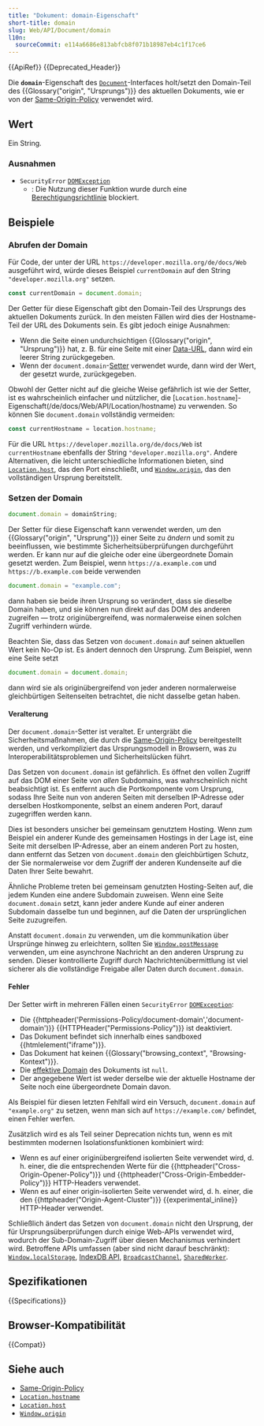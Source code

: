```yaml
---
title: "Dokument: domain-Eigenschaft"
short-title: domain
slug: Web/API/Document/domain
l10n:
  sourceCommit: e114a6686e813abfcb8f071b18987eb4c1f17ce6
---
```


{{ApiRef}} {{Deprecated_Header}}

Die **`domain`**-Eigenschaft des [`Document`](/de/docs/Web/API/Document)-Interfaces holt/setzt den Domain-Teil des {{Glossary("origin", "Ursprungs")}} des aktuellen Dokuments, wie er von der [Same-Origin-Policy](/de/docs/Web/Security/Same-origin_policy) verwendet wird.

## Wert

Ein String.

### Ausnahmen

- `SecurityError` [`DOMException`](/de/docs/Web/API/DOMException)
  - : Die Nutzung dieser Funktion wurde durch eine [Berechtigungsrichtlinie](/de/docs/Web/HTTP/Permissions_Policy) blockiert.

## Beispiele

### Abrufen der Domain

Für Code, der unter der URL `https://developer.mozilla.org/de/docs/Web` ausgeführt wird, würde dieses Beispiel `currentDomain` auf den String `"developer.mozilla.org"` setzen.

```js
const currentDomain = document.domain;
```

Der Getter für diese Eigenschaft gibt den Domain-Teil des Ursprungs des aktuellen Dokuments zurück. In den meisten Fällen wird dies der Hostname-Teil der URL des Dokuments sein. Es gibt jedoch einige Ausnahmen:

- Wenn die Seite einen undurchsichtigen {{Glossary("origin", "Ursprung")}} hat, z. B. für eine Seite mit einer [Data-URL](/de/docs/Web/URI/Schemes/data), dann wird ein leerer String zurückgegeben.
- Wenn der `document.domain`-[Setter](#setzen_der_domain) verwendet wurde, dann wird der Wert, der gesetzt wurde, zurückgegeben.

Obwohl der Getter nicht auf die gleiche Weise gefährlich ist wie der Setter, ist es wahrscheinlich einfacher und nützlicher, die [`Location.hostname`]-Eigenschaft(/de/docs/Web/API/Location/hostname) zu verwenden. So können Sie `document.domain` vollständig vermeiden:

```js
const currentHostname = location.hostname;
```

Für die URL `https://developer.mozilla.org/de/docs/Web` ist `currentHostname` ebenfalls der String `"developer.mozilla.org"`. Andere Alternativen, die leicht unterschiedliche Informationen bieten, sind [`Location.host`](/de/docs/Web/API/Location/host), das den Port einschließt, und [`Window.origin`](/de/docs/Web/API/Window/origin), das den vollständigen Ursprung bereitstellt.

### Setzen der Domain

```js
document.domain = domainString;
```

Der Setter für diese Eigenschaft kann verwendet werden, um den {{Glossary("origin", "Ursprung")}} einer Seite zu _ändern_ und somit zu beeinflussen, wie bestimmte Sicherheitsüberprüfungen durchgeführt werden. Er kann nur auf die gleiche oder eine übergeordnete Domain gesetzt werden. Zum Beispiel, wenn `https://a.example.com` und `https://b.example.com` beide verwenden

```js
document.domain = "example.com";
```

dann haben sie beide ihren Ursprung so verändert, dass sie dieselbe Domain haben, und sie können nun direkt auf das DOM des anderen zugreifen — trotz originübergreifend, was normalerweise einen solchen Zugriff verhindern würde.

Beachten Sie, dass das Setzen von `document.domain` auf seinen aktuellen Wert kein No-Op ist. Es ändert dennoch den Ursprung. Zum Beispiel, wenn eine Seite setzt

```js
document.domain = document.domain;
```

dann wird sie als originübergreifend von jeder anderen normalerweise gleichbürtigen Seitenseiten betrachtet, die nicht dasselbe getan haben.

#### Veralterung

Der `document.domain`-Setter ist veraltet. Er untergräbt die Sicherheitsmaßnahmen, die durch die [Same-Origin-Policy](/de/docs/Web/Security/Same-origin_policy) bereitgestellt werden, und verkompliziert das Ursprungsmodell in Browsern, was zu Interoperabilitätsproblemen und Sicherheitslücken führt.

Das Setzen von `document.domain` ist gefährlich. Es öffnet den vollen Zugriff auf das DOM einer Seite von _allen_ Subdomains, was wahrscheinlich nicht beabsichtigt ist. Es entfernt auch die Portkomponente vom Ursprung, sodass Ihre Seite nun von anderen Seiten mit derselben IP-Adresse oder derselben Hostkomponente, selbst an einem anderen Port, darauf zugegriffen werden kann.

Dies ist besonders unsicher bei gemeinsam genutztem Hosting. Wenn zum Beispiel ein anderer Kunde des gemeinsamen Hostings in der Lage ist, eine Seite mit derselben IP-Adresse, aber an einem anderen Port zu hosten, dann entfernt das Setzen von `document.domain` den gleichbürtigen Schutz, der Sie normalerweise vor dem Zugriff der anderen Kundenseite auf die Daten Ihrer Seite bewahrt.

Ähnliche Probleme treten bei gemeinsam genutzten Hosting-Seiten auf, die jedem Kunden eine andere Subdomain zuweisen. Wenn eine Seite `document.domain` setzt, kann jeder andere Kunde auf einer anderen Subdomain dasselbe tun und beginnen, auf die Daten der ursprünglichen Seite zuzugreifen.

Anstatt `document.domain` zu verwenden, um die kommunikation über Ursprünge hinweg zu erleichtern, sollten Sie [`Window.postMessage`](/de/docs/Web/API/Window/postMessage) verwenden, um eine asynchrone Nachricht an den anderen Ursprung zu senden. Dieser kontrollierte Zugriff durch Nachrichtenübermittlung ist viel sicherer als die vollständige Freigabe aller Daten durch `document.domain`.

#### Fehler

Der Setter wirft in mehreren Fällen einen `SecurityError` [`DOMException`](/de/docs/Web/API/DOMException):

- Die {{httpheader('Permissions-Policy/document-domain','document-domain')}}
  {{HTTPHeader("Permissions-Policy")}} ist deaktiviert.
- Das Dokument befindet sich innerhalb eines sandboxed {{htmlelement("iframe")}}.
- Das Dokument hat keinen {{Glossary("browsing_context", "Browsing-Kontext")}}.
- Die [effektive Domain](https://html.spec.whatwg.org/multipage/origin.html#concept-origin-effective-domain) des Dokuments ist `null`.
- Der angegebene Wert ist weder derselbe wie der aktuelle Hostname der Seite noch eine übergeordnete Domain davon.

Als Beispiel für diesen letzten Fehlfall wird ein Versuch, `document.domain` auf `"example.org"` zu setzen, wenn man sich auf `https://example.com/` befindet, einen Fehler werfen.

Zusätzlich wird es als Teil seiner Deprecation nichts tun, wenn es mit bestimmten modernen Isolationsfunktionen kombiniert wird:

- Wenn es auf einer originübergreifend isolierten Seite verwendet wird, d. h. einer, die die entsprechenden Werte für die {{httpheader("Cross-Origin-Opener-Policy")}} und {{httpheader("Cross-Origin-Embedder-Policy")}} HTTP-Headers verwendet.
- Wenn es auf einer origin-isolierten Seite verwendet wird, d. h. einer, die den {{httpheader("Origin-Agent-Cluster")}} {{experimental_inline}} HTTP-Header verwendet.

Schließlich ändert das Setzen von `document.domain` nicht den Ursprung, der für Ursprungsüberprüfungen durch einige Web-APIs verwendet wird, wodurch der Sub-Domain-Zugriff über diesen Mechanismus verhindert wird. Betroffene APIs umfassen (aber sind nicht darauf beschränkt): [`Window.localStorage`](/de/docs/Web/API/Window/localStorage), [IndexDB API](/de/docs/Web/API/IndexedDB_API), [`BroadcastChannel`](/de/docs/Web/API/BroadcastChannel), [`SharedWorker`](/de/docs/Web/API/SharedWorker).

## Spezifikationen

{{Specifications}}

## Browser-Kompatibilität

{{Compat}}

## Siehe auch

- [Same-Origin-Policy](/de/docs/Web/Security/Same-origin_policy)
- [`Location.hostname`](/de/docs/Web/API/Location/hostname)
- [`Location.host`](/de/docs/Web/API/Location/host)
- [`Window.origin`](/de/docs/Web/API/Window/origin)
